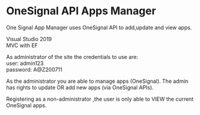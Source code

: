# OneSignal API Apps Manager
 
 One Signal App Manager uses OneSignal API to add,update and view apps.
 
 Visual Studio 2019 <br/>
 MVC with EF <br/>
 
 As administrator of the site the credentials to use are:<br/>
 user: admin123 <br/>
 password: A@Z200711 <br/>
 
 As the administrator you are able to manage apps (OneSignal).
 The admin has rights to update OR add new apps (via OneSignal APIs).
 
 Registering as a non-administrator ,the user is only able to VIEW the current OneSignal apps. 
 
 
 
